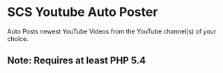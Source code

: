 # SCS Youtube Auto Poster
Auto Posts newest YouTube Videos from the YouTube channel(s) of your choice.

## Note: Requires at least PHP 5.4